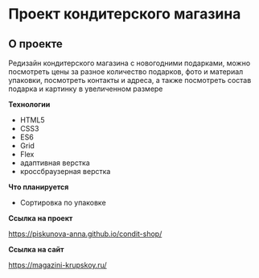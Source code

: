 # Проект кондитерского магазина

## О проекте

Редизайн кондитерского магазина с новогодними подарками, можно посмотреть цены за разное количество подарков, 
фото и материал упаковки, посмотреть контакты и адреса, а также посмотреть состав подарка и картинку в увеличенном размере

**Технологии**

* HTML5
* CSS3
* ES6
* Grid
* Flex
* адаптивная верстка
* кроссбраузерная верстка

**Что планируется**

* Сортировка по упаковке

**Ссылка на проект**

https://piskunova-anna.github.io/condit-shop/

**Ссылка на сайт**

https://magazini-krupskoy.ru/

